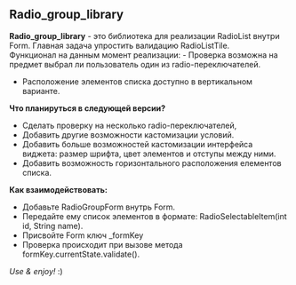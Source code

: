 ## Radio_group_library

**Radio_group_library** - это библиотека для реализации RadioList внутри Form. Главная задача упростить валидацию RadioListTile.  
Функционал на данным момент реализации: - Проверка возможна на предмет выбрал ли пользователь один из radio-переключателей.
- Расположение элементов списка доступно в вертикальном варианте.

**Что планируться в следующей версии?**
- Сделать проверку на несколько radio-переключателей,
- Добавить другие возможности кастомизации условий.
- Добавить больше возможностей кастомизации интерфейса виджета: размер шрифта, цвет элементов и отступы между ними.
- Добавить возможность горизонтального расположения елементов списка.

**Как взаимодействовать:**
- Добавьте RadioGroupForm внутрь Form.
- Передайте ему список элементов в формате: RadioSelectableItem(int id, String name).
- Присвойте Form ключ _formKey
- Проверка происходит при вызове метода formKey.currentState.validate().

*Use & enjoy!* :)
